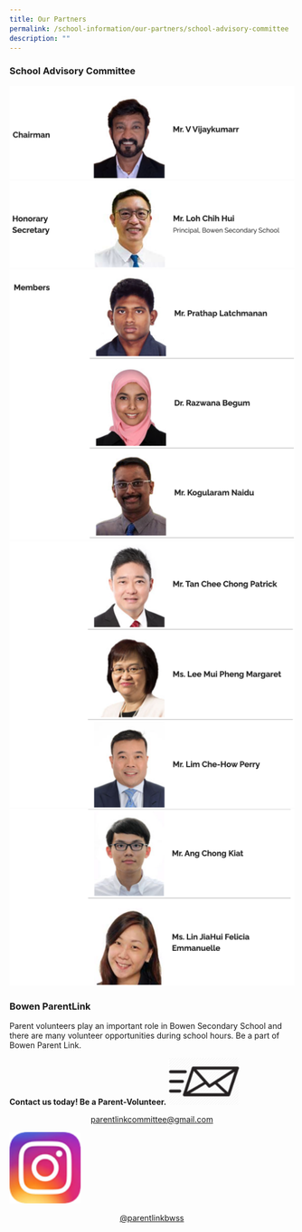 ```yaml
---
title: Our Partners
permalink: /school-information/our-partners/school-advisory-committee
description: ""
---
```

### School Advisory Committee

![](/images/SAC1.png)
![](/images/SAC2.png)
![](/images/SAC3.png)
![](/images/SAC4.png)
![](/images/SAC5.png)

### Bowen ParentLink

Parent volunteers play an important role in Bowen Secondary School and there are many volunteer opportunities during school hours. Be a part of Bowen Parent Link.

**Contact us today! Be a Parent-Volunteer.**
<img src="/images/email-icon-pNG.png" 
     style="width:25%">
		 
<a href="parentlinkcommittee@gmail.com"><center>parentlinkcommittee@gmail.com</center></a>

<img src="/images/instagram-png.png" 
     style="width:25%">
<a href="https://www.instagram.com/accounts/login/?next=/parentlinkbwss/"> <center>@parentlinkbwss</center> </a>